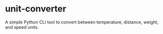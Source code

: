 # unit-converter
A simple Python CLI tool to convert between temperature, distance, weight, and speed units.
